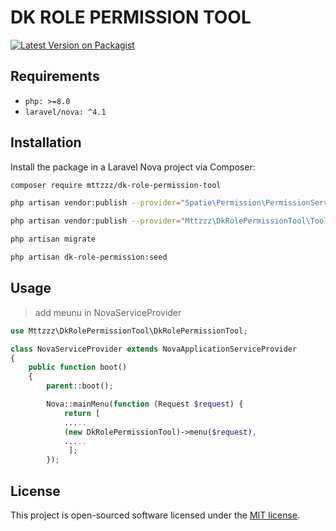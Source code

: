 # DK ROLE PERMISSION TOOL

[![Latest Version on Packagist](https://img.shields.io/packagist/v/mttzzz/dk-role-permission-tool.svg?style=flat-square)](https://packagist.org/packages/mttzzz/dk-role-permission-tool)

## Requirements

- `php: >=8.0`
- `laravel/nova: ^4.1`

## Installation

Install the package in a Laravel Nova project via Composer:

```bash
composer require mttzzz/dk-role-permission-tool
```

```bash
php artisan vendor:publish --provider="Spatie\Permission\PermissionServiceProvider"
```

```bash
php artisan vendor:publish --provider="Mttzzz\DkRolePermissionTool\ToolServiceProvider"
```

```bash
php artisan migrate
```

```bash
php artisan dk-role-permission:seed
```

## Usage

> add meunu in NovaServiceProvider

```php
use Mttzzz\DkRolePermissionTool\DkRolePermissionTool;

class NovaServiceProvider extends NovaApplicationServiceProvider
{
    public function boot()
    {
        parent::boot();

        Nova::mainMenu(function (Request $request) {
            return [
            .....
            (new DkRolePermissionTool)->menu($request),
            .....
             ];
        });
```

## License

This project is open-sourced software licensed under the [MIT license](LICENSE.md).
